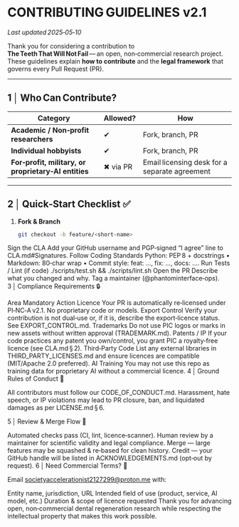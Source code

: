 # CONTRIBUTING GUIDELINES v2.1  
_Last updated 2025‑05‑10_

Thank you for considering a contribution to **The Teeth That Will Not Fail** — an open, non‑commercial research project.  
These guidelines explain **how to contribute** and the **legal framework** that governs every Pull Request (PR).

---

## 1 │ Who Can Contribute?  
| Category | Allowed? | How |
|----------|----------|-----|
| **Academic / Non‑profit researchers** | ✔ | Fork, branch, PR |
| **Individual hobbyists** | ✔ | Fork, branch, PR |
| **For‑profit, military, or proprietary‑AI entities** | ✖ via PR | Email licensing desk for a separate agreement |

---

## 2 │ Quick‑Start Checklist ✅  

1. **Fork & Branch**  
   ```bash
   git checkout -b feature/<short-name>
Sign the CLA
Add your GitHub username and PGP‑signed “I agree” line to CLA.md#Signatures.
Follow Coding Standards
Python: PEP 8 + docstrings • Markdown: 80‑char wrap • Commit style: feat: …, fix: …, docs: ….
Run Tests / Lint (if code)
./scripts/test.sh && ./scripts/lint.sh
Open the PR
Describe what you changed and why.
Tag a maintainer (@phantominterface‑ops).
3 │ Compliance Requirements 🔒

Area	Mandatory Action
Licence	Your PR is automatically re‑licensed under PI‑NC‑A v2.1. No proprietary code or models.
Export Control	Verify your contribution is not dual‑use or, if it is, describe the export‑licence status. See EXPORT_CONTROL.md.
Trademarks	Do not use PIC logos or marks in new assets without written approval (TRADEMARK.md).
Patents / IP	If your code practices any patent you own/control, you grant PIC a royalty‑free licence (see CLA.md § 2).
Third‑Party Code	List any external libraries in THIRD_PARTY_LICENSES.md and ensure licences are compatible (MIT/Apache 2.0 preferred).
AI Training	You may not use this repo as training data for proprietary AI without a commercial licence.
4 │ Ground Rules of Conduct 🤝

All contributors must follow our CODE_OF_CONDUCT.md.
Harassment, hate speech, or IP violations may lead to PR closure, ban, and liquidated damages as per LICENSE.md § 6.

5 │ Review & Merge Flow 🚦

Automated checks pass (CI, lint, licence‑scanner).
Human review by a maintainer for scientific validity and legal compliance.
Merge — large features may be squashed & re‑based for clean history.
Credit — your GitHub handle will be listed in ACKNOWLEDGEMENTS.md (opt‑out by request).
6 │ Need Commercial Terms? 💼

Email societyaccelerationist2127299@proton.me with:

Entity name, jurisdiction, URL
Intended field of use (product, service, AI model, etc.)
Duration & scope of licence requested
Thank you for advancing open, non‑commercial dental regeneration research while respecting the intellectual property that makes this work possible.
